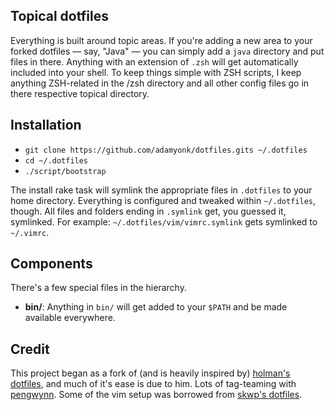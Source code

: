 ## Topical dotfiles ##

Everything is built around topic areas. If you're adding a new area to your
forked dotfiles — say, "Java" — you can simply add a `java` directory and put
files in there. Anything with an extension of `.zsh` will get automatically
included into your shell. To keep things simple with ZSH scripts, I keep
anything ZSH-related in the /zsh directory and all other config files go in
there respective topical directory.

## Installation ##

- `git clone https://github.com/adamyonk/dotfiles.gits ~/.dotfiles`
- `cd ~/.dotfiles`
- `./script/bootstrap`

The install rake task will symlink the appropriate files in `.dotfiles` to your
home directory. Everything is configured and tweaked within `~/.dotfiles`,
though. All files and folders ending in `.symlink` get, you guessed it,
symlinked. For example: `~/.dotfiles/vim/vimrc.symlink` gets symlinked to
`~/.vimrc`.

## Components ##

There's a few special files in the hierarchy.

- **bin/**: Anything in `bin/` will get added to your `$PATH` and be made
  available everywhere.

## Credit ##

This project began as a fork of (and is heavily inspired by)
[holman's dotfiles](http://github.com/holman/dotfiles), and much of it's
ease is due to him. Lots of tag-teaming with
[pengwynn](http://github.com/pengwynn/dotfiles). Some of the vim setup was
borrowed from [skwp's dotfiles](http://github.com/skwp/dotfiles).
